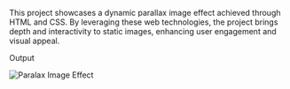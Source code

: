 This project showcases a dynamic parallax image effect achieved through HTML and CSS. By leveraging these web technologies, the project brings depth and interactivity to static images, enhancing user engagement and visual appeal.

Output

![Paralax Image Effect](https://github.com/SnehaDatey/HTML-CSS-JS-Projects/assets/110827358/cc6d7605-dc4d-4ed4-9945-cefc7e7f4429)
